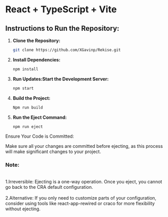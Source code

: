 # React + TypeScript + Vite

## Instructions to Run the Repository:

1. **Clone the Repository:**
   ```bash
   git clone https://github.com/XGavinp/Rekise.git
2. **Install Dependencies:**
   ```bash
   npm install
3. **Run Updates:Start the Development Server:**
    ```bash
   npm start

4. **Build the Project:**
   ```bash
   Npm run build

5. **Run the Eject Command:**
     ```bash
     npm run eject

  Ensure Your Code is Committed:

Make sure all your changes are committed before ejecting, as this process will make significant changes to your project.

### Note:

<br>1.Irreversible: Ejecting is a one-way operation. Once you eject, you cannot go back to the CRA default configuration.</br>
<br>2.Alternative: If you only need to customize parts of your configuration, consider using tools like react-app-rewired or craco for more flexibility without ejecting.</br>

